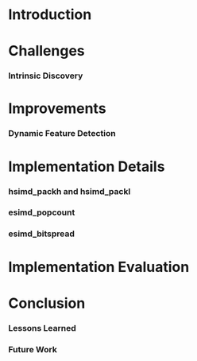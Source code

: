 

# Introduction


# Challenges

### Intrinsic Discovery


# Improvements

### Dynamic Feature Detection


# Implementation Details

### hsimd_packh and hsimd_packl

### esimd_popcount

### esimd_bitspread


# Implementation Evaluation


# Conclusion

### Lessons Learned
### Future Work